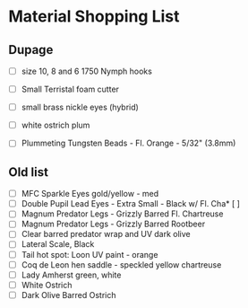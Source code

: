 # Material Shopping List

## Dupage

* [ ] size 10, 8 and 6 1750 Nymph hooks
* [ ] Small Terristal foam cutter
* [ ] small brass nickle eyes (hybrid)
* [ ] white ostrich plum
* [ ] Plummeting Tungsten Beads - Fl. Orange - 5/32" (3.8mm)


## Old list 

* [ ] MFC Sparkle Eyes gold/yellow - med
* [ ] Double Pupil Lead Eyes - Extra Small - Black w/ Fl. Cha* [ ] 
* [ ] Magnum Predator Legs - Grizzly Barred Fl. Chartreuse
* [ ] Magnum Predator Legs - Grizzly Barred Rootbeer
* [ ] Clear barred predator wrap and UV dark olive
* [ ] Lateral Scale, Black
* [ ] Tail hot spot: Loon UV paint - orange
* [ ] Coq de Leon hen saddle - speckled yellow chartreuse
* [ ] Lady Amherst green, white
* [ ] White Ostrich
* [ ] Dark Olive Barred Ostrich
